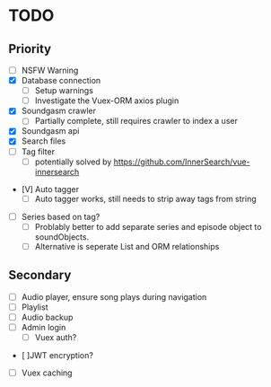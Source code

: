 
# TODO

## Priority

- [ ] NSFW Warning
- [X] Database connection
  - [ ] Setup warnings
  - [ ] Investigate the Vuex-ORM axios plugin
- [X] Soundgasm crawler
  - [ ] Partially complete, still requires crawler to index a user
- [X] Soundgasm api
- [X] Search files
- [ ] Tag filter
  - [ ] potentially solved by https://github.com/InnerSearch/vue-innersearch
- [V] Auto tagger
  - [ ] Auto tagger works, still needs to strip away tags from string
- [ ] Series based on tag?
  - [ ] Problably better to add separate series and episode object to soundObjects.
  - [ ] Alternative is seperate List and ORM relationships

## Secondary

- [ ] Audio player, ensure song plays during navigation
- [ ] Playlist
- [ ] Audio backup
- [ ] Admin login
  - [ ] Vuex auth?
- [ ]JWT encryption?
- [ ] Vuex caching

